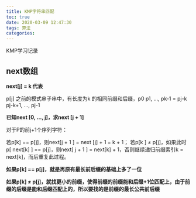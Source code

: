 ```yaml
---
title: KMP字符串匹配
toc: true
date: 2020-03-09 12:47:30
tags: 算法
categories:
---
```


KMP学习记录

<!--more-->

## next数组

**next[j] = k 代表**

p[j] 之前的模式串子串中，有长度为k 的相同前缀和后缀，p0 p1, ..., pk-1 = pj-k pj-k+1, ..., pj-1

**已知next [0, ..., j]，求next [j + 1]**

对于P的前j+1个序列字符：

若p[k] == p[j]，则next[j + 1 ] = next [j] + 1 = k + 1；
若p[k ] ≠ p[j]，如果此时p[ next[k] ] == p[j]，则next[ j + 1 ] =  next[k] + 1，否则继续递归前缀索引k = next[k]，而后重复此过程。

**如果p[k] == p[j]，就是再原有最长前后缀的基础上多了一位**

**如果p[k] ≠ p[j]，就找更小的前缀，使得前缀的前缀能和后缀+1位匹配上，由于前缀的后缀是能和后缀匹配上的，所以要找的是前缀的最长公共前后缀**

